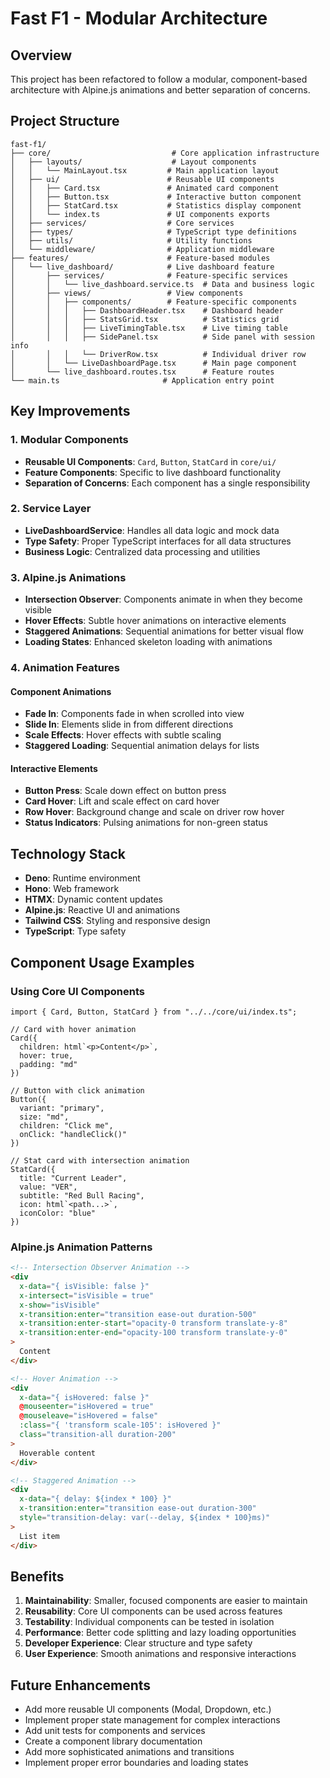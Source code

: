 # Fast F1 - Modular Architecture

## Overview
This project has been refactored to follow a modular, component-based architecture with Alpine.js animations and better separation of concerns.

## Project Structure

```
fast-f1/
├── core/                           # Core application infrastructure
│   ├── layouts/                    # Layout components
│   │   └── MainLayout.tsx         # Main application layout
│   ├── ui/                        # Reusable UI components
│   │   ├── Card.tsx               # Animated card component
│   │   ├── Button.tsx             # Interactive button component
│   │   ├── StatCard.tsx           # Statistics display component
│   │   └── index.ts               # UI components exports
│   ├── services/                  # Core services
│   ├── types/                     # TypeScript type definitions
│   ├── utils/                     # Utility functions
│   └── middleware/                # Application middleware
├── features/                      # Feature-based modules
│   └── live_dashboard/            # Live dashboard feature
│       ├── services/              # Feature-specific services
│       │   └── live_dashboard.service.ts  # Data and business logic
│       ├── views/                 # View components
│       │   ├── components/        # Feature-specific components
│       │   │   ├── DashboardHeader.tsx    # Dashboard header
│       │   │   ├── StatsGrid.tsx          # Statistics grid
│       │   │   ├── LiveTimingTable.tsx    # Live timing table
│       │   │   ├── SidePanel.tsx          # Side panel with session info
│       │   │   └── DriverRow.tsx          # Individual driver row
│       │   └── LiveDashboardPage.tsx      # Main page component
│       └── live_dashboard.routes.tsx      # Feature routes
└── main.ts                       # Application entry point
```

## Key Improvements

### 1. Modular Components
- **Reusable UI Components**: `Card`, `Button`, `StatCard` in `core/ui/`
- **Feature Components**: Specific to live dashboard functionality
- **Separation of Concerns**: Each component has a single responsibility

### 2. Service Layer
- **LiveDashboardService**: Handles all data logic and mock data
- **Type Safety**: Proper TypeScript interfaces for all data structures
- **Business Logic**: Centralized data processing and utilities

### 3. Alpine.js Animations
- **Intersection Observer**: Components animate in when they become visible
- **Hover Effects**: Subtle hover animations on interactive elements
- **Staggered Animations**: Sequential animations for better visual flow
- **Loading States**: Enhanced skeleton loading with animations

### 4. Animation Features

#### Component Animations
- **Fade In**: Components fade in when scrolled into view
- **Slide In**: Elements slide in from different directions
- **Scale Effects**: Hover effects with subtle scaling
- **Staggered Loading**: Sequential animation delays for lists

#### Interactive Elements
- **Button Press**: Scale down effect on button press
- **Card Hover**: Lift and scale effect on card hover
- **Row Hover**: Background change and scale on driver row hover
- **Status Indicators**: Pulsing animations for non-green status

## Technology Stack

- **Deno**: Runtime environment
- **Hono**: Web framework
- **HTMX**: Dynamic content updates
- **Alpine.js**: Reactive UI and animations
- **Tailwind CSS**: Styling and responsive design
- **TypeScript**: Type safety

## Component Usage Examples

### Using Core UI Components

```tsx
import { Card, Button, StatCard } from "../../core/ui/index.ts";

// Card with hover animation
Card({
  children: html`<p>Content</p>`,
  hover: true,
  padding: "md"
})

// Button with click animation
Button({
  variant: "primary",
  size: "md",
  children: "Click me",
  onClick: "handleClick()"
})

// Stat card with intersection animation
StatCard({
  title: "Current Leader",
  value: "VER",
  subtitle: "Red Bull Racing",
  icon: html`<path...>`,
  iconColor: "blue"
})
```

### Alpine.js Animation Patterns

```html
<!-- Intersection Observer Animation -->
<div 
  x-data="{ isVisible: false }"
  x-intersect="isVisible = true"
  x-show="isVisible"
  x-transition:enter="transition ease-out duration-500"
  x-transition:enter-start="opacity-0 transform translate-y-8"
  x-transition:enter-end="opacity-100 transform translate-y-0"
>
  Content
</div>

<!-- Hover Animation -->
<div 
  x-data="{ isHovered: false }"
  @mouseenter="isHovered = true"
  @mouseleave="isHovered = false"
  :class="{ 'transform scale-105': isHovered }"
  class="transition-all duration-200"
>
  Hoverable content
</div>

<!-- Staggered Animation -->
<div 
  x-data="{ delay: ${index * 100} }"
  x-transition:enter="transition ease-out duration-300"
  style="transition-delay: var(--delay, ${index * 100}ms)"
>
  List item
</div>
```

## Benefits

1. **Maintainability**: Smaller, focused components are easier to maintain
2. **Reusability**: Core UI components can be used across features
3. **Testability**: Individual components can be tested in isolation
4. **Performance**: Better code splitting and lazy loading opportunities
5. **Developer Experience**: Clear structure and type safety
6. **User Experience**: Smooth animations and responsive interactions

## Future Enhancements

- Add more reusable UI components (Modal, Dropdown, etc.)
- Implement proper state management for complex interactions
- Add unit tests for components and services
- Create a component library documentation
- Add more sophisticated animations and transitions
- Implement proper error boundaries and loading states 